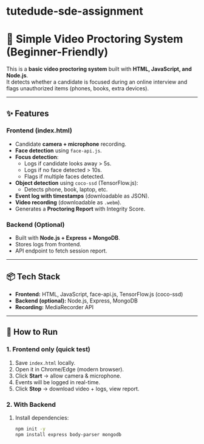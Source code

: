 # tutedude-sde-assignment
# 🎥 Simple Video Proctoring System (Beginner-Friendly)

This is a **basic video proctoring system** built with **HTML, JavaScript, and Node.js**.  
It detects whether a candidate is focused during an online interview and flags unauthorized items (phones, books, extra devices).

---

## ✨ Features

### Frontend (index.html)
- Candidate **camera + microphone** recording.
- **Face detection** using `face-api.js`.
- **Focus detection**:
  - Logs if candidate looks away > 5s.
  - Logs if no face detected > 10s.
  - Flags if multiple faces detected.
- **Object detection** using `coco-ssd` (TensorFlow.js):
  - Detects phone, book, laptop, etc.
- **Event log with timestamps** (downloadable as JSON).
- **Video recording** (downloadable as `.webm`).
- Generates a **Proctoring Report** with Integrity Score.

### Backend (Optional)
- Built with **Node.js + Express + MongoDB**.
- Stores logs from frontend.
- API endpoint to fetch session report.

---

## 📦 Tech Stack

- **Frontend:** HTML, JavaScript, face-api.js, TensorFlow.js (coco-ssd)
- **Backend (optional):** Node.js, Express, MongoDB
- **Recording:** MediaRecorder API

---

## 🚀 How to Run

### 1. Frontend only (quick test)
1. Save `index.html` locally.
2. Open it in Chrome/Edge (modern browser).
3. Click **Start** → allow camera & microphone.
4. Events will be logged in real-time.
5. Click **Stop** → download video + logs, view report.

### 2. With Backend
1. Install dependencies:
   ```bash
   npm init -y
   npm install express body-parser mongodb

